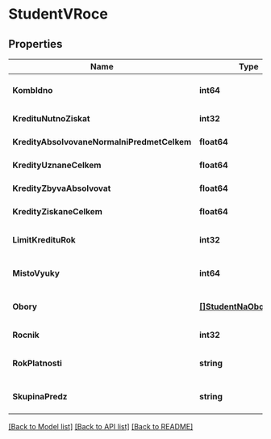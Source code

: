 # StudentVRoce

## Properties
Name | Type | Description | Notes
------------ | ------------- | ------------- | -------------
**KombIdno** | **int64** |  | [optional] [default to null]
**KredituNutnoZiskat** | **int32** |  | [default to null]
**KredityAbsolvovaneNormalniPredmetCelkem** | **float64** |  | [default to null]
**KredityUznaneCelkem** | **float64** |  | [default to null]
**KredityZbyvaAbsolvovat** | **float64** |  | [default to null]
**KredityZiskaneCelkem** | **float64** |  | [default to null]
**LimitKredituRok** | **int32** |  | [optional] [default to null]
**MistoVyuky** | **int64** |  | [optional] [default to null]
**Obory** | [**[]StudentNaOboruVRoce**](studentNaOboruVRoce.md) |  | [optional] [default to null]
**Rocnik** | **int32** |  | [default to null]
**RokPlatnosti** | **string** |  | [optional] [default to null]
**SkupinaPredz** | **string** |  | [optional] [default to null]

[[Back to Model list]](../README.md#documentation-for-models) [[Back to API list]](../README.md#documentation-for-api-endpoints) [[Back to README]](../README.md)

